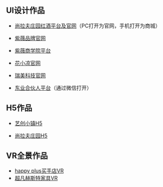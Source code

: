 ## UI设计作品

- [尚拉夫庄园红酒平台及官网](http://hongjiu.jingqiweb.com/home/index/index.html)（PC打开为官网，手机打开为商城）

- [紫薇品牌官网](http://www.konation.com.cn/m/index.php)

- [紫薇商学院平台](http://ziwei.jingqiweb.com/#/home)

- [花小凉官网](http://jingqiweb.com/huaxiaoliang2/index.html)

- [瑞美科技官网](http://www.rmckj.com/mobile/)

- [东业合伙人平台](http://www.dongyehhr.com/index.php/Home/Index/parklist)（通过微信打开）

## H5作品

- [艺创小镇H5](https://filea7cd5eb47e42.iamh5.cn/v3/idea/AJEqTbnT)

- [尚拉夫庄园H5](https://h.eqxiu.com/s/BfeEn8ER)

## VR全景作品

- [happy plus买手店VR](http://www.chuangqivr.com/tour/8f5bfeec55054628)
- [超凡赫斯特家具VR](http://www.chuangqivr.com/tour/3a7286d15363dfba)